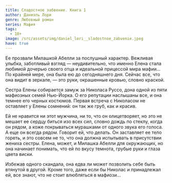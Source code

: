 ```yaml
---
title: Сладостное забвение. Книга 1
author: Даниэль Лори
genre: Любовный роман
series: Мафия
tags:
  - 18+
image: /src/assets/img/daniel_lori__sladostnoe_zabvenie.jpeg
have: true
---
```

Ее прозвали Милашкой Абелли за послушный характер. Вежливая улыбка, заботливый взгляд — неудивительно, что именно Елена стала любимой дочерью своего отца и идеальной прицессой мира мафии... По крайней мере, она была ею до сегодняшнего дня. Сейчас все, что она видит в зеркале, — это руки, окрашенные кровью, словно краской. 

Сестра Елены собирается замуж за Николаса Руссо, дона одной из пяти мафиозных семей Нью-Йорка. О его репутации наслышаны все, и она темнее его черных костюмов. Первая встреча с Николасом не оставляет у Елены сомнений: он так же груб, как и красив. 

Ей не нравится ни этот мужчина, ни то, что он олицетворяет, но это не мешает ее сердцу биться изо всех сил, словно дождь по стеклу, когда он рядом, а коже покрываться мурашками от одного звука его голоса. А еще он всегда рядом. Говорит ей, что делать. Он заставляет ее тело гореть, и это совсем не то, что она должна испытывать в присутствии жениха сестры. Елена, может, и Милашка Абелли для окружающих, но она начинает понимать, что ей по вкусу темнота, грубые руки и глаза цвета виски. 

Избежав одного скандала, она едва ли может позволить себе быть втянутой в другой. Кроме того, даже если бы Николас и принадлежал ей, все знают, что не стоит влюбляться в мафиози…

